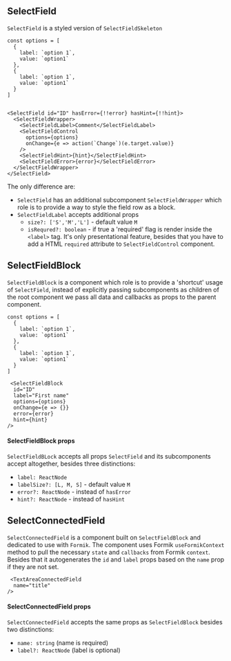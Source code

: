 ## SelectField

`SelectField` is a styled version of `SelectFieldSkeleton`

```
const options = [
  {
    label: `option 1`,
    value: `option1`
  },
  {
    label: `option 1`,
    value: `option1`
  }
]


<SelectField id="ID" hasError={!!error} hasHint={!!hint}>
  <SelectFieldWrapper>
    <SelectFieldLabel>Comment</SelectFieldLabel>
    <SelectFieldControl
      options={options}
      onChange={e => action(`Change`)(e.target.value)}
    />
    <SelectFieldHint>{hint}</SelectFieldHint>
    <SelectFieldError>{error}</SelectFieldError>
  </SelectFieldWrapper>
</SelectField>
```

The only difference are:

- `SelectField` has an additional subcomponent `SelectFieldWrapper` which role is to provide a way to style the field row as a block.
- `SelectFieldLabel` accepts additional props
  - `size?: ['S','M','L']` - default value `M`
  - `isRequred?: boolean` - if true a 'required' flag is render inside the `<label>` tag. It's only presentational feature, besides that you have to add a HTML `required` attribute to `SelectFieldControl` component.

## SelectFieldBlock

`SelectFieldBlock` is a component which role is to provide a 'shortcut' usage of `SelectField`, instead of explicitly passing subcomponents as children of the root component we pass all data and callbacks as props to the parent component.

```
const options = [
  {
    label: `option 1`,
    value: `option1`
  },
  {
    label: `option 1`,
    value: `option1`
  }
]

 <SelectFieldBlock
  id="ID"
  label="First name"
  options={options}
  onChange={e => {}}
  error={error}
  hint={hint}
/>
```

#### SelectFieldBlock props

`SelectFieldBLock` accepts all props `SelectField` and its subcomponents accept altogether, besides three distinctions:

- `label: ReactNode`
- `labelSize?: [L, M, S]` - default value `M`
- `error?: ReactNode` - instead of `hasError`
- `hint?: ReactNode` - instead of `hasHint`

## SelectConnectedField

`SelectConnectedField` is a component built on `SelectFieldBlock` and dedicated to use with `Formik`. The component uses Formik `useFormikContext` method to pull the necessary `state` and `callbacks` from Formik `context`. Besides that it autogenerates the `id` and `label` props based on the `name` prop if they are not set.

```
 <TextAreaConnectedField
  name="title"
/>
```

#### SelectConnectedField props

`SelectConnectedField` accepts the same props as `SelectFieldBlock` besides two distinctions:

- `name: string` (name is required)
- `label?: ReactNode` (label is optional)
